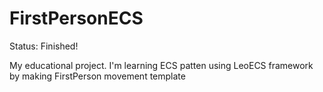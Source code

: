 # FirstPersonECS

Status: Finished!

My educational project. I'm learning ECS patten using LeoECS framework by making FirstPerson movement template
